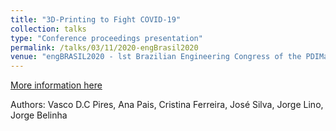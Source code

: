 ```yaml
---
title: "3D-Printing to Fight COVID-19"
collection: talks
type: "Conference proceedings presentation"
permalink: /talks/03/11/2020-engBrasil2020
venue: "engBRASIL2020 - lst Brazilian Engineering Congress of the PDIMat Network"
---
```


[More information here](https://www.redepdimat.org/engbrasil2020)

Authors: Vasco D.C Pires, Ana Pais, Cristina Ferreira, José Silva, Jorge Lino, Jorge Belinha

